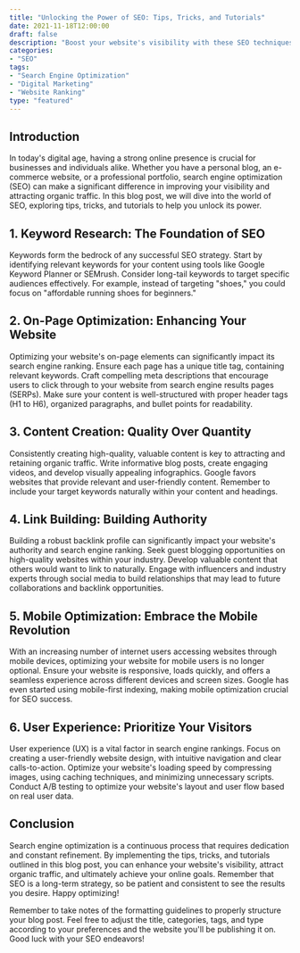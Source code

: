 ```yaml
--- 
title: "Unlocking the Power of SEO: Tips, Tricks, and Tutorials"
date: 2021-11-18T12:00:00
draft: false
description: "Boost your website's visibility with these SEO techniques."
categories:
- "SEO"
tags:
- "Search Engine Optimization"
- "Digital Marketing"
- "Website Ranking"
type: "featured"
--- 
```


## Introduction

In today's digital age, having a strong online presence is crucial for businesses and individuals alike. Whether you have a personal blog, an e-commerce website, or a professional portfolio, search engine optimization (SEO) can make a significant difference in improving your visibility and attracting organic traffic. In this blog post, we will dive into the world of SEO, exploring tips, tricks, and tutorials to help you unlock its power.

## 1. Keyword Research: The Foundation of SEO

Keywords form the bedrock of any successful SEO strategy. Start by identifying relevant keywords for your content using tools like Google Keyword Planner or SEMrush. Consider long-tail keywords to target specific audiences effectively. For example, instead of targeting "shoes," you could focus on "affordable running shoes for beginners."

## 2. On-Page Optimization: Enhancing Your Website

Optimizing your website's on-page elements can significantly impact its search engine ranking. Ensure each page has a unique title tag, containing relevant keywords. Craft compelling meta descriptions that encourage users to click through to your website from search engine results pages (SERPs). Make sure your content is well-structured with proper header tags (H1 to H6), organized paragraphs, and bullet points for readability.

## 3. Content Creation: Quality Over Quantity

Consistently creating high-quality, valuable content is key to attracting and retaining organic traffic. Write informative blog posts, create engaging videos, and develop visually appealing infographics. Google favors websites that provide relevant and user-friendly content. Remember to include your target keywords naturally within your content and headings.

## 4. Link Building: Building Authority

Building a robust backlink profile can significantly impact your website's authority and search engine ranking. Seek guest blogging opportunities on high-quality websites within your industry. Develop valuable content that others would want to link to naturally. Engage with influencers and industry experts through social media to build relationships that may lead to future collaborations and backlink opportunities.

## 5. Mobile Optimization: Embrace the Mobile Revolution

With an increasing number of internet users accessing websites through mobile devices, optimizing your website for mobile users is no longer optional. Ensure your website is responsive, loads quickly, and offers a seamless experience across different devices and screen sizes. Google has even started using mobile-first indexing, making mobile optimization crucial for SEO success.

## 6. User Experience: Prioritize Your Visitors

User experience (UX) is a vital factor in search engine rankings. Focus on creating a user-friendly website design, with intuitive navigation and clear calls-to-action. Optimize your website's loading speed by compressing images, using caching techniques, and minimizing unnecessary scripts. Conduct A/B testing to optimize your website's layout and user flow based on real user data.

## Conclusion

Search engine optimization is a continuous process that requires dedication and constant refinement. By implementing the tips, tricks, and tutorials outlined in this blog post, you can enhance your website's visibility, attract organic traffic, and ultimately achieve your online goals. Remember that SEO is a long-term strategy, so be patient and consistent to see the results you desire. Happy optimizing!

Remember to take notes of the formatting guidelines to properly structure your blog post. Feel free to adjust the title, categories, tags, and type according to your preferences and the website you'll be publishing it on. Good luck with your SEO endeavors!
